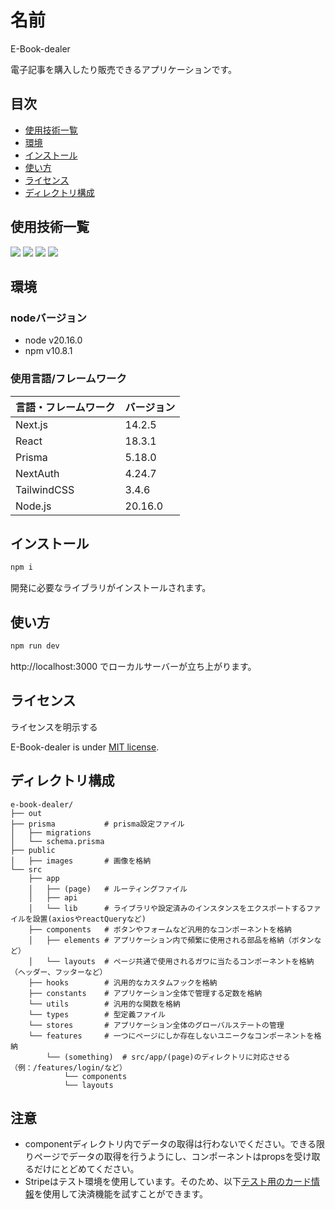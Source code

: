 # 名前

 E-Book-dealer

電子記事を購入したり販売できるアプリケーションです。

## 目次
- [使用技術一覧](#heading-01)
- [環境](#heading-02)
- [インストール](#heading-03)
- [使い方](#heading-04)
- [ライセンス](#heading-05)
- [ディレクトリ構成](#heading-06)


<h2 id="heading-01">使用技術一覧</h2>
<p style="display: inline">
  <!-- フロントエンドのフレームワーク一覧 -->
  <img src="https://img.shields.io/badge/-Node.js-000000.svg?logo=node.js&style=for-the-badge">
  <img src="https://img.shields.io/badge/-Next.js-000000.svg?logo=next.js&style=for-the-badge">
  <img src="https://img.shields.io/badge/-TailwindCSS-000000.svg?logo=tailwindcss&style=for-the-badge">
  <img src="https://img.shields.io/badge/-React-20232A?style=for-the-badge&logo=react&logoColor=61DAFB">
</p>

<h2 id="heading-02">環境</h2>

### nodeバージョン

- node v20.16.0
- npm v10.8.1


### 使用言語/フレームワーク

| 言語・フレームワーク  | バージョン |
| --------------------- | ---------- |
| Next.js               | 14.2.5     |
| React                 | 18.3.1     |
| Prisma                | 5.18.0     |
| NextAuth              | 4.24.7     |
| TailwindCSS           | 3.4.6      |
| Node.js               | 20.16.0    |

<h2 id="heading-03">インストール</h2>


```bash
npm i
```

開発に必要なライブラリがインストールされます。

<h2 id="heading-04">使い方</h2>


```bash
npm run dev

```

http://localhost:3000 でローカルサーバーが立ち上がります。


<h2 id="heading-05">ライセンス</h2>

ライセンスを明示する

E-Book-dealer is under [MIT license](https://en.wikipedia.org/wiki/MIT_License).


<h2 id="heading-06">ディレクトリ構成</h2>

```
e-book-dealer/
├── out
├── prisma　　　　　　 # prisma設定ファイル
│   ├── migrations
│   └── schema.prisma
├── public
│   ├── images       # 画像を格納
└── src
    ├── app
    │   ├── (page)   # ルーティングファイル
    │   ├── api
    │   └── lib      # ライブラリや設定済みのインスタンスをエクスポートするファイルを設置(axiosやreactQueryなど)
    ├── components   # ボタンやフォームなど汎用的なコンポーネントを格納
    │   ├── elements # アプリケーション内で頻繁に使用される部品を格納（ボタンなど）
    │   └── layouts  # ページ共通で使用されるガワに当たるコンポーネントを格納（ヘッダー、フッターなど）
    ├── hooks        # 汎用的なカスタムフックを格納
    ├── constants    # アプリケーション全体で管理する定数を格納
    └── utils        # 汎用的な関数を格納
    └── types        # 型定義ファイル
    └── stores       # アプリケーション全体のグローバルステートの管理
    └── features     # 一つにページにしか存在しないユニークなコンポーネントを格納
        └── (something)  # src/app/(page)のディレクトリに対応させる（例：/features/login/など）
            └── components
            └── layouts
```

<h2 id="heading-07">注意</h2>

<ul>
<li>componentディレクトリ内でデータの取得は行わないでください。できる限りページでデータの取得を行うようにし、コンポーネントはpropsを受け取るだけにとどめてください。</li>
<li>Stripeはテスト環境を使用しています。そのため、以下<a href='https://docs.stripe.com/testing#cards' target='_blank'>テスト用のカード情報</a>を使用して決済機能を試すことができます。</li>
</ul>
